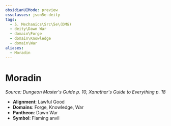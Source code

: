 ```yaml
---
obsidianUIMode: preview
cssclasses: json5e-deity
tags:
  - 5. Mechanics\Src\5e\(DMG)
  - deity\Dawn War
  - domain\Forge
  - domain\Knowledge
  - domain\War
aliases:
  - Moradin
---
```

# Moradin
*Source: Dungeon Master's Guide p. 10, Xanathar's Guide to Everything p. 18* 

- **Alignment**: Lawful Good
- **Domains**: Forge, Knowledge, War
- **Pantheon**: Dawn War
- **Symbol**: Flaming anvil

